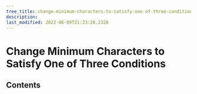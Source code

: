 ```yaml
---
tree_title: change-minimum-characters-to-satisfy-one-of-three-conditions
description: 
last_modified: 2022-06-09T21:23:28.2328
---
```


# Change Minimum Characters to Satisfy One of Three Conditions

## Contents
